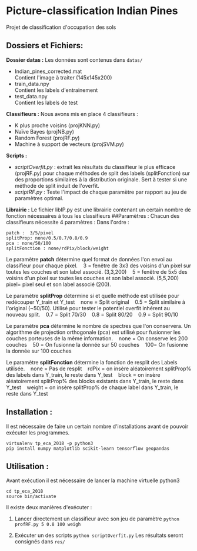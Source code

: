 # Picture-classification Indian Pines

Projet de classification d'occupation des sols

## Dossiers et Fichiers:

**Dossier datas :**
Les données sont contenus dans `datas/`
<ul>
<li>Indian_pines_corrected.mat</li>
Contient l'image à traiter (145x145x200)
<li>train_data.npy</li>
Contient les labels d'entrainement
<li>test_data.npy</li>
Contient les labels de test
</ul>

**Classifieurs :**
Nous avons mis en place 4 classifieurs :
<ul>
<li>K plus proche voisins (projKNN.py)
</li>
<li>Naïve Bayes (projNB.py)
</li>
<li>Random Forest (projRF.py)
</li>
<li>Machine à support de vecteurs (projSVM.py)</li>
</ul>

**Scripts :**

- *scriptOverfit.py* : extrait les résultats du classifieur le plus efficace (projRF.py) pour chaque méthodes de split des labels (splitFonction) sur des proportions similaires à la distribution originale. Sert à tester si une méthode de split induit de l'overfit.
- *scriptRF.py* : Teste l'impact de chaque paramètre par rapport au jeu de paramètres optimal.

**Librairie :**
Le fichier libIP.py est une librairie contenant un certain nombre de fonction nécessaires à tous les classifieurs
##Paramètres :
Chacun des classifieurs nécessite 4 paramètres :
Dans l'ordre :

    patch :  3/5/pixel  
    splitProp: none/0.5/0.7/0.8/0.9
    pca : none/50/100  
    splitFonction : none/rdPix/block/weight

Le paramètre **patch** détermine quel format de données l'on envoi au classifieur pour chaque pixel.
&nbsp;&nbsp;&nbsp;3 = fenêtre de 3x3 des voisins d'un pixel sur toutes les couches et son label associé. (3,3,200)
&nbsp;&nbsp;&nbsp;5 = fenêtre de 5x5 des voisins d'un pixel sur toutes les couches et son label associé. (5,5,200)
&nbsp;&nbsp;&nbsp; pixel= pixel seul et son label associé (200).

Le paramètre **splitProp** détermine si et quelle méthode est utilisée pour redécouper Y_train et Y_test
&nbsp;&nbsp;&nbsp;none = Split original
&nbsp;&nbsp;&nbsp;0.5 = Split similaire à l'original (~50/50). Utilisé pour tester le potentiel overfit inhérent au nouveau split.
&nbsp;&nbsp;&nbsp;0.7 = Split 70/30
&nbsp;&nbsp;&nbsp;0.8 = Split 80/20
&nbsp;&nbsp;&nbsp;0.9 = Split 90/10

Le paramètre **pca** détermine le nombre de spectres que l'on conservera. Un algorithme de projection orthogonale (pca) est utilisé pour fusionner les couches porteuses de la même information.
&nbsp;&nbsp;&nbsp;none = On conserve les 200 couches
&nbsp;&nbsp;&nbsp;50 = On fusionne la donnée sur 50 couches
&nbsp;&nbsp;&nbsp;100= On fusionne la donnée sur 100 couches

Le paramètre **splitFonction** détermine la fonction de resplit des Labels utilisée.
&nbsp;&nbsp;&nbsp;none = Pas de resplit 
&nbsp;&nbsp;&nbsp;rdPix = on insère aléatoirement splitProp% des labels dans Y_train, le reste dans Y_test
&nbsp;&nbsp;&nbsp;block = on insère aléatoirement splitProp% des blocks existants dans Y_train, le reste dans Y_test
&nbsp;&nbsp;&nbsp;weight = on insère splitProp% de chaque label dans Y_train, le reste dans Y_test

## Installation :
Il est nécessaire de faire un certain nombre d'installations avant de pouvoir exécuter les programmes.
        
    virtualenv tp_eca_2018 -p python3
    pip install numpy matplotlib scikit-learn tensorflow geopandas

## Utilisation :
Avant exécution il est nécessaire de lancer la machine virtuelle python3

    cd tp_eca_2018
    source bin/activate

Il existe deux manières d'exécuter :

 1. Lancer directement un classifieur avec son jeu de paramètre
    `python profRF.py 5 0.8 100 weigh`

 2. Exécuter un des scripts 
    `python scriptOverfit.py`
    Les résultats seront consignés dans     `res/`
